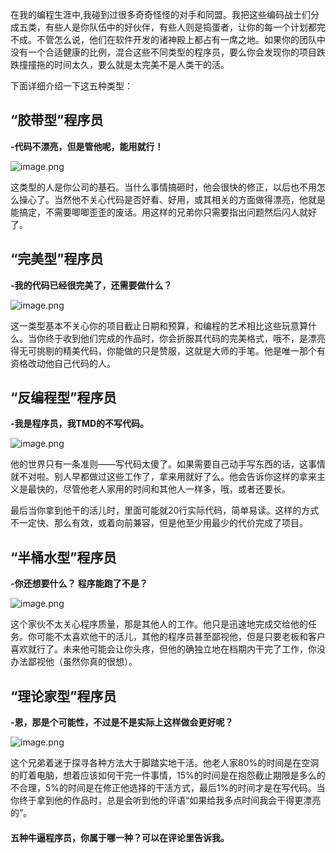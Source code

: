 在我的编程生涯中,我碰到过很多奇奇怪怪的对手和同盟。我把这些编码战士们分成五类，有些人是你队伍中的好伙伴，有些人则是捣蛋者，让你的每一个计划都完不成。不管怎么说，他们在软件开发的诸神殿上都占有一席之地。如果你的团队中没有一个合适健康的比例，混合这些不同类型的程序员，要么你会发现你的项目跌跌撞撞拖的时间太久，要么就是太完美不是人类干的活。

下面详细介绍一下这五种类型：

## “胶带型”程序员

**-代码不漂亮，但是管他呢，能用就行！**

![image.png](https://upload-images.jianshu.io/upload_images/6943526-97a59caf43d35182.png?imageMogr2/auto-orient/strip%7CimageView2/2/w/1240)


这类型的人是你公司的基石。当什么事情搞砸时，他会很快的修正，以后也不用怎么操心了。当然他不关心代码是否好看、好用，或其相关的方面做得漂亮，他就是能搞定，不需要唧唧歪歪的废话。用这样的兄弟你只需要指出问题然后闪人就好了。

## “完美型”程序员

**-我的代码已经很完美了，还需要做什么？**

![image.png](https://upload-images.jianshu.io/upload_images/6943526-39f50bf21f76d73a.png?imageMogr2/auto-orient/strip%7CimageView2/2/w/1240)


这一类型基本不关心你的项目截止日期和预算，和编程的艺术相比这些玩意算什么。当你终于收到他们完成的作品时，你会折服其代码的完美格式，哦不，是漂亮得无可挑剔的精美代码，你能做的只是赞服，这就是大师的手笔。他是唯一那个有资格改动他自己代码的人。

## “反编程型”程序员

**-我是程序员，我TMD的不写代码。**

![image.png](https://upload-images.jianshu.io/upload_images/6943526-15311c06b91a3357.png?imageMogr2/auto-orient/strip%7CimageView2/2/w/1240)


他的世界只有一条准则——写代码太傻了。如果需要自己动手写东西的话，这事情就不对啦。别人早都做过这些工作了，拿来用就好了么。他会告诉你这样的拿来主义是最快的，尽管他老人家用的时间和其他人一样多，哦，或者还要长。

最后当你拿到他干的活儿时，里面可能就20行实际代码，简单易读。这样的方式不一定快、那么有效，或着向前兼容，但是他至少用最少的代价完成了项目。

## “半桶水型”程序员

**-你还想要什么？ 程序能跑了不是？**

![image.png](https://upload-images.jianshu.io/upload_images/6943526-b0983e53801eb9ea.png?imageMogr2/auto-orient/strip%7CimageView2/2/w/1240)


这个家伙不太关心程序质量，那是其他人的工作。他只是迅速地完成交给他的任务。你可能不太喜欢他干的活儿，其他的程序员甚至鄙视他，但是只要老板和客户喜欢就行了。未来他可能会让你头疼，但他的确独立地在档期内干完了工作，你没办法鄙视他（虽然你真的很想）。

## “理论家型”程序员

**-恩，那是个可能性，不过是不是实际上这样做会更好呢？**

![image.png](https://upload-images.jianshu.io/upload_images/6943526-f9fbe490add53dea.png?imageMogr2/auto-orient/strip%7CimageView2/2/w/1240)


这个兄弟着迷于探寻各种方法大于脚踏实地干活。他老人家80%的时间是在空洞的盯着电脑，想着应该如何干完一件事情，15%的时间是在抱怨截止期限是多么的不合理，5%的时间是在修正他选择的干活方式，最后1%的时间才是在写代码。当你终于拿到他的作品时，总是会听到他的评语“如果给我多点时间我会干得更漂亮的”。



#### 五种牛逼程序员，你属于哪一种？可以在评论里告诉我。
